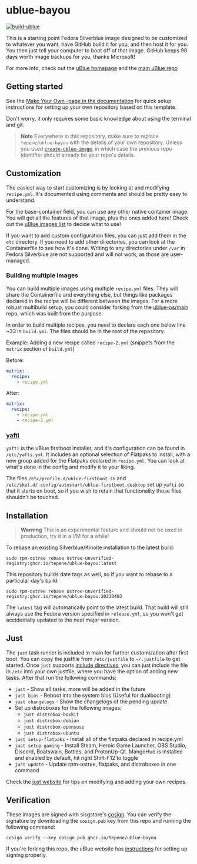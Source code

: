 # ublue-bayou

[![build-ublue](https://github.com/tepene/ublue-bayou/actions/workflows/build.yml/badge.svg)](https://github.com/tepene/ublue-bayou/actions/workflows/build.yml)

This is a starting point Fedora Silverblue image designed to be customized to whatever you want, have GitHub build it for you, and then host it for you. You then just tell your computer to boot off of that image. GitHub keeps 90 days worth image backups for you, thanks Microsoft!

For more info, check out the [uBlue homepage](https://ublue.it/) and the [main uBlue repo](https://github.com/ublue-os/main/)

## Getting started

See the [Make Your Own -page in the documentation](https://ublue.it/making-your-own/) for quick setup instructions for setting up your own repository based on this template.

Don't worry, it only requires some basic knowledge about using the terminal and git.

> **Note**
> Everywhere in this repository, make sure to replace `tepene/ublue-bayou` with the details of your own repository. Unless you used [`create-ublue-image`](https://github.com/EinoHR/create-ublue-image), in which case the previous repo identifier should already be your repo's details.

## Customization

The easiest way to start customizing is by looking at and modifying `recipe.yml`. It's documented using comments and should be pretty easy to understand.

For the base-container field, you can use any other native container image. You will get all the features of that image, plus the ones added here! Check out the [uBlue images list](https://ublue.it/images/) to decide what to use!

If you want to add custom configuration files, you can just add them in the `etc` directory. If you need to add other directories, you can look at the Containerfile to see how it's done. Writing to any directories under `/var` in Fedora Silverblue are not supported and will not work, as those are user-managed.

### Building multiple images

You can build multiple images using multiple `recipe.yml` files. They will share the Containerfile and everything else, but things like packages declared in the recipe will be different between the images. For a more robust multibuild setup, you could consider forking from the [ublue-os/main](https://github.com/ublue-os/main/) repo, which was built from the purpose.

In order to build multiple recipes, you need to declare each one below line ~33 in `build.yml`. The files should be in the root of the repository.

Example: Adding a new recipe called `recipe-2.yml` (snippets from the `matrix` section of `build.yml`)

Before:

```yml
matrix:
  recipe:
    - recipe.yml
```

After:

```yml
matrix:
  recipe:
    - recipe.yml
    - recipe-2.yml
```

### [yafti](https://github.com/ublue-os/yafti/)

`yafti` is the uBlue firstboot installer, and it's configuration can be found in `/etc/yafti.yml`. It includes an optional selection of Flatpaks to install, with a new group added for the Flatpaks declared in `recipe.yml`. You can look at what's done in the config and modify it to your liking.

The files `/etc/profile.d/ublue-firstboot.sh` and `/etc/skel.d/.config/autostart/ublue-firstboot.desktop` set up `yafti` so that it starts on boot, so if you wish to retain that functionality those files shouldn't be touched.

## Installation

> **Warning**
> This is an experimental feature and should not be used in production, try it in a VM for a while!

To rebase an existing Silverblue/Kinoite installation to the latest build:

```
sudo rpm-ostree rebase ostree-unverified-registry:ghcr.io/tepene/ublue-bayou:latest
```

This repository builds date tags as well, so if you want to rebase to a particular day's build:

```
sudo rpm-ostree rebase ostree-unverified-registry:ghcr.io/tepene/ublue-bayou:20230403
```

The `latest` tag will automatically point to the latest build. That build will still always use the Fedora version specified in `release.yml`, so you won't get accidentally updated to the next major version.

## Just

The `just` task runner is included in main for further customization after first boot.
You can copy the justfile from `/etc/justfile` to `~/.justfile` to get started. Once `just` supports [include directives](https://just.systems/man/en/chapter_52.html), you can just include the file in `/etc` into your own justfile, where you have the option of adding new tasks.
After that run the following commands:

- `just` - Show all tasks, more will be added in the future
- `just bios` - Reboot into the system bios (Useful for dualbooting)
- `just changelogs` - Show the changelogs of the pending update
- Set up distroboxes for the following images:
  - `just distrobox-boxkit`
  - `just distrobox-debian`
  - `just distrobox-opensuse`
  - `just distrobox-ubuntu`
- `just setup-flatpaks` - Install all of the flatpaks declared in recipe.yml
- `just setup-gaming` - Install Steam, Heroic Game Launcher, OBS Studio, Discord, Boatswain, Bottles, and ProtonUp-Qt. MangoHud is installed and enabled by default, hit right Shift-F12 to toggle
- `just update` - Update rpm-ostree, flatpaks, and distroboxes in one command

Check the [just website](https://just.systems) for tips on modifying and adding your own recipes.

## Verification

These images are signed with sisgstore's [cosign](https://docs.sigstore.dev/cosign/overview/). You can verify the signature by downloading the `cosign.pub` key from this repo and running the following command:

    cosign verify --key cosign.pub ghcr.io/tepene/ublue-bayou

If you're forking this repo, the uBlue website has [instructions](https://ublue.it/making-your-own/) for setting up signing properly.

